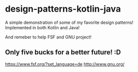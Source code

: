 # design-patterns-kotlin-java
A simple demonstration of some of my favorite design patterns! Implemented in both Kotlin and Java! 

And remeber to help FSF and GNU  project! 

## Only five bucks for a better future! :D 

https://www.fsf.org/?set_language=de 
http://www.gnu.org/ 

